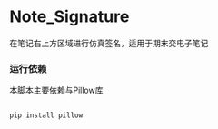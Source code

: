 # Note_Signature
在笔记右上方区域进行仿真签名，适用于期末交电子笔记

### 运行依赖
本脚本主要依赖与Pillow库

```shell

pip install pillow

```
